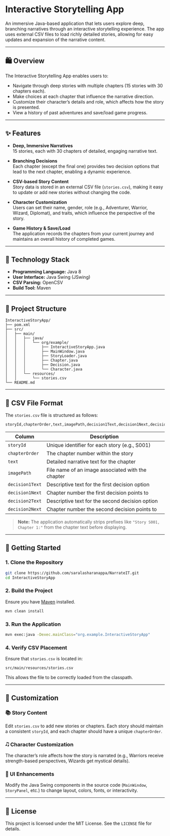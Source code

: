 # Interactive Storytelling App

An immersive Java-based application that lets users explore deep, branching narratives through an interactive storytelling experience. The app uses external CSV files to load richly detailed stories, allowing for easy updates and expansion of the narrative content.

---

## 🛍️ Overview

The Interactive Storytelling App enables users to:

- Navigate through deep stories with multiple chapters (15 stories with 30 chapters each).
- Make choices at each chapter that influence the narrative direction.
- Customize their character’s details and role, which affects how the story is presented.
- View a history of past adventures and save/load game progress.

---

## ✨ Features

- **Deep, Immersive Narratives**  
  15 stories, each with 30 chapters of detailed, engaging narrative text.

- **Branching Decisions**  
  Each chapter (except the final one) provides two decision options that lead to the next chapter, enabling a dynamic experience.

- **CSV-based Story Content**  
  Story data is stored in an external CSV file (`stories.csv`), making it easy to update or add new stories without changing the code.

- **Character Customization**  
  Users can set their name, gender, role (e.g., Adventurer, Warrior, Wizard, Diplomat), and traits, which influence the perspective of the story.

- **Game History & Save/Load**  
  The application records the chapters from your current journey and maintains an overall history of completed games.

---

## 💠 Technology Stack

- **Programming Language:** Java 8  
- **User Interface:** Java Swing (JSwing)  
- **CSV Parsing:** OpenCSV  
- **Build Tool:** Maven  

---

## 📁 Project Structure

```
InteractiveStoryApp/
├── pom.xml
├── src/
│   ├── main/
│   │   ├── java/
│   │   │   └── org/example/
│   │   │       ├── InteractiveStoryApp.java
│   │   │       ├── MainWindow.java
│   │   │       ├── StoryLoader.java
│   │   │       ├── Chapter.java
│   │   │       ├── Decision.java
│   │   │       └── Character.java
│   │   └── resources/
│   │       └── stories.csv
└── README.md
```

---

## 📄 CSV File Format

The `stories.csv` file is structured as follows:

```csv
storyId,chapterOrder,text,imagePath,decision1Text,decision1Next,decision2Text,decision2Next
```

| Column             | Description                                                                 |
|--------------------|-----------------------------------------------------------------------------|
| `storyId`          | Unique identifier for each story (e.g., S001)                              |
| `chapterOrder`     | The chapter number within the story                                        |
| `text`             | Detailed narrative text for the chapter                                    |
| `imagePath`        | File name of an image associated with the chapter                          |
| `decision1Text`    | Descriptive text for the first decision option                             |
| `decision1Next`    | Chapter number the first decision points to                                |
| `decision2Text`    | Descriptive text for the second decision option                            |
| `decision2Next`    | Chapter number the second decision points to                               |

> **Note:** The application automatically strips prefixes like `"Story S001, Chapter 1:"` from the chapter text before displaying.

---

## 🚀 Getting Started

### 1. Clone the Repository

```bash
git clone https://github.com/saralasharanappa/NarrateIT.git
cd InteractiveStoryApp
```

### 2. Build the Project

Ensure you have [Maven](https://maven.apache.org/download.cgi) installed.

```bash
mvn clean install
```

### 3. Run the Application

```bash
mvn exec:java -Dexec.mainClass="org.example.InteractiveStoryApp"
```

### 4. Verify CSV Placement

Ensure that `stories.csv` is located in:

```
src/main/resources/stories.csv
```

This allows the file to be correctly loaded from the classpath.

---

## 🔧 Customization

### 📚 Story Content

Edit `stories.csv` to add new stories or chapters. Each story should maintain a consistent `storyId`, and each chapter should have a unique `chapterOrder`.

### 🎝️ Character Customization

The character’s role affects how the story is narrated (e.g., Warriors receive strength-based perspectives, Wizards get mystical details).

### 🎨 UI Enhancements

Modify the Java Swing components in the source code (`MainWindow`, `StoryPanel`, etc.) to change layout, colors, fonts, or interactivity.

---

## 📜 License

This project is licensed under the MIT License. See the `LICENSE` file for details.

